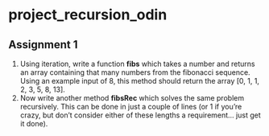 # project_recursion_odin

## Assignment 1

1. Using iteration, write a function **fibs** which takes a number and returns an array containing that many numbers from the fibonacci sequence. Using an example input of 8, this method should return the array [0, 1, 1, 2, 3, 5, 8, 13].
2. Now write another method **fibsRec** which solves the same problem recursively. This can be done in just a couple of lines (or 1 if you’re crazy, but don’t consider either of these lengths a requirement… just get it done).

